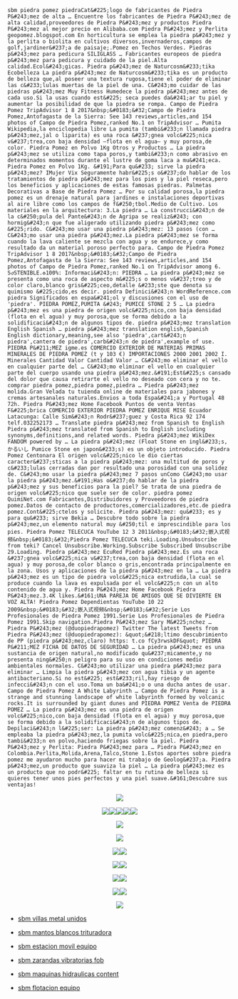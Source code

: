 
```
sbm piedra pomez piedraCat&#225;logo de fabricantes de Piedra P&#243;mez de alta … Encuentre los fabricantes de Piedra P&#243;mez de alta calidad,proveedores de Piedra P&#243;mez y productos Piedra P&#243;mez al mejor precio en Alibaba.com Piedra P&#243;mez y Perlita geopomez.blogspot.com En horticultura se emplea la piedra p&#243;mez y la perlita o biolita en cultivos diversos,invernaderos,campos de golf,jardiner&#237;a de paisaje;.Pomez en Techos Verdes. Piedras p&#243;mez para pedicura SILIGLASS … Fabricantes europeos de piedra p&#243;mez para pedicura y cuidado de la piel.Alta calidad.Ecol&#243;gicas. Piedra p&#243;mez de Naturcosm&#233;tika Ecobelleza La piedra p&#243;mez de Naturcosm&#233;tika es un producto de belleza que,al poseer una textura rugosa,tiene el poder de eliminar las c&#233;lulas muertas de la piel de una. C&#243;mo cuidar de las piedras p&#243;mez Muy Fitness Humedece la piedra p&#243;mez antes de cada uso.Si la usas cuando est&#225; seca puedes da&#241;ar tu piel y aumentar la posibilidad de que la piedra se rompa. Campo de Piedra Pomez TripAdvisor 1 8 2017&nbsp;&#0183;&#32;Campo de Piedra Pomez,Antofagasta de la Sierra: See 143 reviews,articles,and 154 photos of Campo de Piedra Pomez,ranked No.1 on TripAdvisor … Pumita Wikipedia,la enciclopedia libre La pumita (tambi&#233;n llamada piedra p&#243;mez,jal o liparita) es una roca &#237;gnea volc&#225;nica v&#237;trea,con baja densidad —flota en el agua— y muy porosa,de color. Piedra Pomez en Polvo 1Kg Otros y Productos … La piedra p&#243;mez se utiliza como tapa poros,y tambi&#233;n como abrasivo en determinados momentos durante el lustre de goma laca a mu&#241;eca. Piedra Pomez en Polvo 1Kg. &#191;Para qu&#233; sirve la piedra p&#243;mez? IMujer Vix Seguramente habr&#225;s o&#237;do hablar de los tratamientos de piedra p&#243;mez para los pies y la piel reseca,pero los beneficios y aplicaciones de estas famosas piedras. Palmetas Decorativas a Base de Piedra Pomez … Por su calidad porosa,la piedra pomez es un drenaje natural para jardines e instalaciones deportivas al aire libre como los campos de f&#250;tbol.Medio de Cultivo. Los materiales en la arquitectura: 3.La piedra … La construcci&#243;n de la c&#250;pula del Pante&#243;n de Agripa se realiz&#243; con hormig&#243;n que fue aligerado utilizando piedra p&#243;mez como &#225;rido. C&#243;mo usar una piedra p&#243;mez: 13 pasos (con … C&#243;mo usar una piedra p&#243;mez.La piedra p&#243;mez se forma cuando la lava caliente se mezcla con agua y se endurece,y como resultado da un material poroso perfecto para. Campo de Piedra Pomez TripAdvisor 1 8 2017&nbsp;&#0183;&#32;Campo de Piedra Pomez,Antofagasta de la Sierra: See 143 reviews,articles,and 154 photos of Campo de Piedra Pomez,ranked No.1 on TripAdvisor among 6. S↺STENIBLE.♻100%: Informaci&#243;n: PIEDRA … La piedra p&#243;mez se presenta como una roca de aspecto m&#225;s o menos v&#237;treo y de color claro,blanco gris&#225;ceo,detalle &#233;ste que denota su quimismo &#225;cido,es decir. piedra Definici&#243;n WordReference.com piedra Significados en espa&#241;ol y discusiones con el uso de 'piedra'. PIEDRA POMEZ,PUMITA &#243; PUMICE STONE 2 5 … La piedra p&#243;mez es una piedra de origen volc&#225;nico,con baja densidad (flota en el agua) y muy porosa,que se forma debido a la solidificaci&#243;n de algunos tipos de. piedra p&#243;mez translation English Spanish … piedra p&#243;mez translation english,Spanish English dictionary,meaning,see also 'piedra',cart&#243;n piedra',cantera de piedra',carb&#243;n de piedra',example of use. PIEDRA P&#211;MEZ igme.es COMERCIO EXTERIOR DE MATERIAS PRIMAS MINERALES DE PIEDRA POMEZ (t y 103 €) IMPORTACIONES 2000 2001 2002 I. Minerales Cantidad Valor Cantidad Valor … C&#243;mo eliminar el vello en cualquier parte del … C&#243;mo eliminar el vello en cualquier parte del cuerpo usando una piedra p&#243;mez.&#191;Est&#225;s cansado del dolor que causa retirarte el vello no deseado con cera y no te. comprar piedra pomez,piedra pomez,piedra … Piedra p&#243;mez molida.Gran Velada tu tuienda online de materiales para jabones y cremas artesanales naturales.Envios a toda Espa&#241;a y Portugal 48 72h. Piedra P&#243;mez Home Facebook Puntos de venta Ventas F&#225;brica COMERCIO EXTERIOR PIEDRA POMEZ ENRIQUE MISE Ecuador Latacunga: Calle Sim&#243;n Rodr&#237;guez y Costa Rica 92 174 telf.032252173 … Translate piedra p&#243;mez from Spanish to English Piedra p&#243;mez translated from Spanish to English including synonyms,definitions,and related words. Piedra p&#243;mez WikiDex FANDOM powered by … La piedra p&#243;mez (Float Stone en ingl&#233;s,かるいし Pumice Stone en japon&#233;s) es un objeto introducido. Piedra Pomez Centonara El origen volc&#225;nico le dio ciertas caracter&#237;sticas a la piedra p&#243;mez: una multitud de poros y c&#233;lulas cerradas dan por resultado una porosidad con una solidez de. C&#243;mo usar la piedra p&#243;mez 7 pasos unComo C&#243;mo usar la piedra p&#243;mez.&#191;Has o&#237;do hablar de la piedra p&#243;mez y sus beneficios para la piel? Se trata de una piedra de origen volc&#225;nico que suele ser de color. piedra pomez QuimiNet.com Fabricantes,Distribuidores y Proveedores de piedra pomez.Datos de contacto de productores,comercializadores,etc.de piedra pomez.Cont&#225;ctelos y solicite. Piedra p&#243;mez: qu&#233; es y para qu&#233; sirve Bekia … Descubre todo sobre la piedra p&#243;mez,un elemento natural muy &#250;til e imprescindible para los pies. Piedra Pomez TELECUCA YouTube 12 3 2011&nbsp;&#0183;&#32;嵌入式视频&nbsp;&#0183;&#32;Piedra Pomez TELECUCA teki.Loading.Unsubscribe from teki? Cancel Unsubscribe.Working.Subscribe Subscribed Unsubscribe 29.Loading. Piedra p&#243;mez EcuRed Piedra p&#243;mez.Es una roca &#237;gnea volc&#225;nica v&#237;trea,con baja densidad (flota en el agua) y muy porosa,de color blanco o gris,encontrada principalmente en la zona. Usos y aplicaciones de la piedra p&#243;mez en la … La piedra p&#243;mez es un tipo de piedra volc&#225;nica extrudida,la cual se produce cuando la lava es expulsada por el volc&#225;n con un alto contenido de agua y. Piedra P&#243;mez Home Facebook Piedra P&#243;mez.3.4K likes.&#161;UNA PAREJA DE AMIGOS QUE SE DIVIERTE EN VOZ ALTA! Piedra Pomez Dependientas YouTube 10 22 2009&nbsp;&#0183;&#32;嵌入式视频&nbsp;&#0183;&#32;Serie Los Profesionales de Piedra Pomez 1991.Serie Los Profesionales de Piedra Pomez 1991.Skip navigation.Piedra P&#243;mez Sary M&#225;nchez … Piedra P&#243;mez (@duopiedrapomez) Twitter The latest Tweets from Piedra P&#243;mez (@duopiedrapomez): &quot;&#218;ltimo descubrimiento de PP (piedra p&#243;mez,claro) https: t.co fCy3rwskDF&quot; PIEDRA P&#211;MEZ FICHA DE DATOS DE SEGURIDAD … La piedra p&#243;mez es una sustancia de origen natural,no modificado qu&#237;micamente,y no presenta ning&#250;n peligro para su uso en condiciones medio ambientales normales. C&#243;mo utilizar una piedra p&#243;mez para eliminar … Limpia la piedra p&#243;mez con agua tibia y un agente antibacteriano.Si no est&#225; est&#233;ril,hay riesgo de infecci&#243;n con el uso.Toma un ba&#241;o o una ducha antes de usar. Campo de Piedra Pomez A White Labyrinth … Campo de Piedra Pomez is a strange and stunning landscape of white labyrinth formed by volcanic rocks.It is surrounded by giant dunes and PIEDRA POMEZ Venta de PIEDRA POMEZ … La piedra p&#243;mez es una piedra de origen volc&#225;nico,con baja densidad (flota en el agua) y muy porosa,que se forma debido a la solidificaci&#243;n de algunos tipos de. Depilaci&#243;n l&#225;ser: La piedra p&#243;mez comenz&#243; a … Se empleaba la piedra p&#243;mez,la pumita volc&#225;nica,en piedra,pero tambi&#233;n en polvo,haciendo friegas sobre la piel. Piedra P&#243;mez y Perlita: Piedra P&#243;mez para … Piedra P&#243;mez en Colombia.Perlita,Molida,Arena,Talco,Stone 1.Estos aportes sobre piedra pomez me ayudaron mucho para hacer mi trabajo de Geolog&#237;a. Piedra p&#243;mez,un producto que suaviza la piel … La piedra p&#243;mez es un producto que no podr&#225; faltar en tu rutina de belleza si quieres tener unos pies perfectos y una piel suave.&#161;Descubre sus ventajas! 
```

<div align="center">

<a href="https://es-crusher.shibang-china.com/github&k=sbm+piedra+pomez+piedra"><img src="https://static.shibang-china.com/es/crusher/logo.jpg"></a>

<a href="https://es-crusher.shibang-china.com/github&k=sbm+piedra+pomez+piedra"><img src="https://static.shibang-china.com/es/crusher/index.jpg"></a><a href="https://es-crusher.shibang-china.com/material.htmlgithub&k=sbm+piedra+pomez+piedra"><img src="https://static.shibang-china.com/es/crusher/material.jpg"></a><a href="https://es-crusher.shibang-china.com/application.htmlgithub&k=sbm+piedra+pomez+piedra"><img src="https://static.shibang-china.com/es/crusher/application.jpg"></a><a href="https://es-crusher.shibang-china.com/aboutus.htmlgithub&k=sbm+piedra+pomez+piedra"><img src="https://static.shibang-china.com/es/crusher/aboutus.jpg"></a><a href="https://es-crusher.shibang-china.com/contact.htmlgithub&k=sbm+piedra+pomez+piedra"><img src="https://static.shibang-china.com/es/crusher/contact.jpg"></a>

<a href="https://es-crusher.shibang-china.com/github&k=sbm+piedra+pomez+piedra"><img src="https://static.shibang-china.com/es/crusher/banner.jpg"></a>

<a href="https://swt.shibang-china.com/github&k=sbm+piedra+pomez+piedra"><img src="https://static.shibang-china.com/es/crusher/text.jpg"></a>

<a href="https://swt.shibang-china.com/github&k=sbm+piedra+pomez+piedra"><img src="https://static.shibang-china.com/es/crusher/chat.jpg"></a><a href="https://es-crusher.shibang-china.com/contact.htmlgithub&k=sbm+piedra+pomez+piedra"><img src="https://static.shibang-china.com/es/crusher/message.jpg"></a>

<a href="https://es-crusher.shibang-china.com/products/pe.htmlgithub&k=sbm+piedra+pomez+piedra"><img src="https://static.shibang-china.com/es/crusher/pe.jpg"></a><a href="https://es-crusher.shibang-china.com/products/pf.htmlgithub&k=sbm+piedra+pomez+piedra"><img src="https://static.shibang-china.com/es/crusher/pf.jpg"></a>

<a href="https://es-crusher.shibang-china.com/products/hpt.htmlgithub&k=sbm+piedra+pomez+piedra"><img src="https://static.shibang-china.com/es/crusher/hpt.jpg"></a><a href="https://es-crusher.shibang-china.com/products/vsi.htmlgithub&k=sbm+piedra+pomez+piedra"><img src="https://static.shibang-china.com/es/crusher/vsi.jpg"></a>

<a href="https://es-crusher.shibang-china.com/products/klv.htmlgithub&k=sbm+piedra+pomez+piedra"><img src="https://static.shibang-china.com/es/crusher/klv.jpg"></a><a href="https://es-crusher.shibang-china.com/products/portable.htmlgithub&k=sbm+piedra+pomez+piedra"><img src="https://static.shibang-china.com/es/crusher/portable.jpg"></a>

<a href="https://swt.shibang-china.com/github&k=sbm+piedra+pomez+piedra"><img src="https://static.shibang-china.com/es/crusher/case.jpg"></a>

</div>


* [sbm villas metal unidos](sbm%20villas%20metal%20unidos.md)

* [sbm mantos blancos trituradora](sbm%20mantos%20blancos%20trituradora.md)

* [sbm estacion movil equipo](sbm%20estacion%20movil%20equipo.md)

* [sbm zarandas vibratorias fob](sbm%20zarandas%20vibratorias%20fob.md)

* [sbm maquinas hidraulicas content](sbm%20maquinas%20hidraulicas%20content.md)

* [sbm flotacion equipo](sbm%20flotacion%20equipo.md)